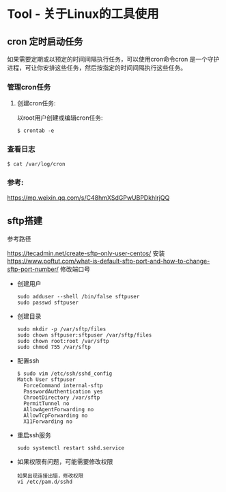 # Tool - 关于Linux的工具使用



## cron 定时启动任务

如果需要定期或以预定的时间间隔执行任务，可以使用cron命令cron 是一个守护进程，可让你安排这些任务，然后按指定的时间间隔执行这些任务。



### 管理cron任务

1. 创建cron任务:

   以root用户创建或编辑cron任务:

   ```
   $ crontab -e
   ```



### 查看日志

```
$ cat /var/log/cron
```



### 参考:

<https://mp.weixin.qq.com/s/C48hmXSdGPwUBPDkhlrjQQ>



## sftp搭建

参考路径

https://tecadmin.net/create-sftp-only-user-centos/ 安装
https://www.poftut.com/what-is-default-sftp-port-and-how-to-change-sftp-port-number/ 修改端口号

* 创建用户

  ```
  sudo adduser --shell /bin/false sftpuser
  sudo passwd sftpuser
  ```

* 创建目录

  ```
  sudo mkdir -p /var/sftp/files
  sudo chown sftpuser:sftpuser /var/sftp/files
  sudo chown root:root /var/sftp
  sudo chmod 755 /var/sftp
  ```

* 配置ssh

  ```
  $ sudo vim /etc/ssh/sshd_config
  Match User sftpuser
  	ForceCommand internal-sftp
  	PasswordAuthentication yes
  	ChrootDirectory /var/sftp
  	PermitTunnel no
  	AllowAgentForwarding no
  	AllowTcpForwarding no
  	X11Forwarding no
  ```

* 重启ssh服务

  ```
  sudo systemctl restart sshd.service
  ```

* 如果权限有问题，可能需要修改权限

  ```
  如果出现连接出错，修改权限
  vi /etc/pam.d/sshd
  ```



































